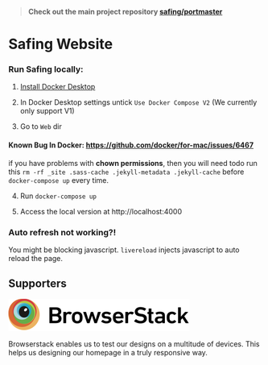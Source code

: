 > **Check out the main project repository [safing/portmaster](https://github.com/safing/portmaster)**

# Safing Website

### Run Safing locally:

1. [Install Docker Desktop](https://www.docker.com/get-started)

2. In Docker Desktop settings untick `Use Docker Compose V2` (We currently only support V1)

3. Go to `Web` dir

#### Known Bug In Docker: https://github.com/docker/for-mac/issues/6467
if you have problems with **chown permissions**, then you will need todo run this `rm -rf _site .sass-cache .jekyll-metadata .jekyll-cache` before `docker-compose up` every time.

4. Run `docker-compose up`

5. Access the local version at http://localhost:4000

### Auto refresh not working?!
You might be blocking javascript. `livereload` injects javascript to auto reload the page.

## Supporters

[![Browserstack](/assets/img/external/logos/browserstack.svg)](http://www.browserstack.com/)

Browserstack enables us to test our designs on a multitude of devices. This helps us designing our homepage in a truly responsive way.

<!-- dummy change to trigger github pages deployment: . -->
